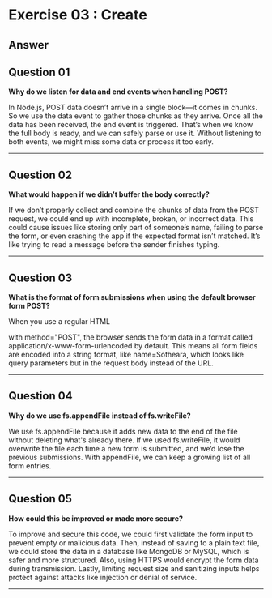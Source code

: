 # Exercise 03 : Create

## Answer

## Question 01
**Why do we listen for data and end events when handling POST?**

In Node.js, POST data doesn’t arrive in a single block—it comes in chunks. So we use
the data event to gather those chunks as they arrive. Once all the data has been received,
the end event is triggered. That’s when we know the full body is ready, and we can safely
parse or use it. Without listening to both events, we might miss some data or process it
too early.

--- 

## Question 02
**What would happen if we didn’t buffer the body correctly?**

If we don’t properly collect and combine the chunks of data from the POST request, we
could end up with incomplete, broken, or incorrect data. This could cause issues like
storing only part of someone’s name, failing to parse the form, or even crashing the app if
the expected format isn’t matched. It’s like trying to read a message before the sender
finishes typing.

---

## Question 03
**What is the format of form submissions when using the default browser form POST?**

When you use a regular HTML <form> with method="POST", the browser sends the
form data in a format called application/x-www-form-urlencoded by default. This means
all form fields are encoded into a string format, like name=Sotheara, which looks like
query parameters but in the request body instead of the URL.

---

## Question 04
**Why do we use fs.appendFile instead of fs.writeFile?**

We use fs.appendFile because it adds new data to the end of the file without deleting
what's already there. If we used fs.writeFile, it would overwrite the file each time a new
form is submitted, and we’d lose the previous submissions. With appendFile, we can
keep a growing list of all form entries.

---

## Question 05
**How could this be improved or made more secure?**

To improve and secure this code, we could first validate the form input to prevent empty
or malicious data. Then, instead of saving to a plain text file, we could store the data in a
database like MongoDB or MySQL, which is safer and more structured. Also, using
HTTPS would encrypt the form data during transmission. Lastly, limiting request size
and sanitizing inputs helps protect against attacks like injection or denial of service.

---


